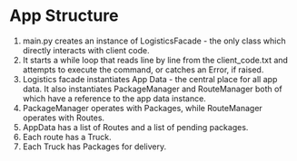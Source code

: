 # App Structure

1. main.py creates an instance of LogisticsFacade - the only class which directly interacts with client code.
2. It starts a while loop that reads line by line from the client_code.txt and attempts to execute the command, or catches an Error, if raised.
3. Logistics facade instantiates App Data - the central place for all app data. It also instantiates PackageManager and RouteManager both of which have a reference to the app data instance.
4. PackageManager operates with Packages, while RouteManager operates with Routes.
5. AppData has a list of Routes and a list of pending packages.
6. Each route has a Truck.
7. Each Truck has Packages for delivery.
